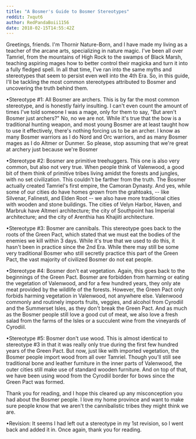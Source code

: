 ```yaml
---
title: "A Bosmer's Guide to Bosmer Stereotypes"
reddit: 7xqut6
author: RedPandaBoii1156
date: 2018-02-15T14:55:42Z
---
```


Greetings, friends. I'm Thornir Nature-Born, and I have made my living as a teacher of the arcane arts, specializing in nature magic. I've been all over Tamriel, from the mountains of High Rock to the swamps of Black Marsh, teaching aspiring mages how to better control their magicka and turn it into a fully fledged spell. In all that time, I've ran into the same myths and stereotypes that seem to persist even well into the 4th Era. So, in this guide, I'll be tackling the most common stereotypes attributed to Bosmer and uncovering the truth behind them.

•Stereotype #1: All Bosmer are archers. This is by far the most common stereotype, and is honestly fairly insulting. I can't even count the amount of times I've told someone I was a mage, only for them to say, "But aren't Bosmer just archers?" No, no we are not. While it's true that the bow is a traditional hunting weapon, and most young Bosmer are at least taught how to use it effectively, there's nothing forcing us to be an archer. I know as many Bosmer warriors as I do Nord and Orc warriors, and as many Bosmer mages as I do Altmer or Dunmer. So please, stop assuming that we're great at archery just because we're Bosmer

•Stereotype #2: Bosmer are primitive treehuggers. This one is also very common, but also not very true. When people think of Valenwood, a good bit of them think of primitive tribes living amidst the forests and jungles, with no set civilization. This couldn't be farther from the truth. The Bosmer actually created Tamriel's first empire, the Camoran Dynasty. And yes, while some of our cities do have homes grown from the grahtoaks, -- like Silvenar, Falinesti, and Elden Root -- we also have more traditional cities with wooden and stone buildings. The cities of Velyn Harbor, Haven, and Marbruk have Altmeri architecture; the city of Southpoint has Imperial architecture; and the city of Arenthia has Khajiiti architecture. 

•Stereotype #3: Bosmer are cannibals. This stereotype goes back to the roots of the Green Pact, which stated that we must eat the bodies of the enemies we kill within 3 days. While it's true that we used to do this, it hasn't been in practice since the 2nd Era. While there may still be some very traditional Bosmer who still secretly practice this part of the Green Pact, the vast majority of civilized Bosmer do not eat people.

•Stereotype #4: Bosmer don't eat vegetation. Again, this goes back to the beginnings of the Green Pact. Bosmer are forbidden from harming or eating the vegetation of Valenwood, and for a few hundred years, they only ate meat provided by the wildlife of the forests. However, the Green Pact only forbids harming vegetation in Valenwood, not anywhere else. Valenwood commonly and routinely imports fruits, veggies, and alcohol from Cyrodiil and the Summerset Isles, as they don't break the Green Pact. And as much as the Bosmer people still love a good cut of meat, we also love a fresh salad from the farms of the Isles or a succulent wine from the vineyards of Cyrodiil. 

•Stereotype #5: Bosmer don't use wood. This is almost identical to stereotype #3 in that it was really only true during the first few hundred years of the Green Pact. But now, just like with imported vegetation, the Bosmer people import wood from all over Tamriel. Though you'll still see traditional bone and leather furniture in the inner parts of Valenwood, the outer cities still make use of standard wooden furniture. And on top of that, we have been using wood from the Cyrodiil border for bows since the Green Pact was formed. 

Thank you for reading, and I hope this cleared up any misconception you had about the Bosmer people. I love my home province and want to make sure people know that we aren't the cannibalistic tribes they might think we are. 

•Revision: It seems I had left out a stereotype in my 1st revision, so I went back and added it in. Once again, thank you for reading. 
